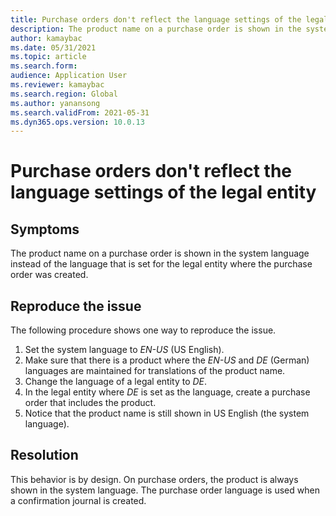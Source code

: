 ```yaml
---
title: Purchase orders don't reflect the language settings of the legal entity
description: The product name on a purchase order is shown in the system language instead of the language set for the legal entity where the purchase order was created
author: kamaybac
ms.date: 05/31/2021
ms.topic: article
ms.search.form: 
audience: Application User
ms.reviewer: kamaybac
ms.search.region: Global
ms.author: yanansong
ms.search.validFrom: 2021-05-31
ms.dyn365.ops.version: 10.0.13
---
```


# Purchase orders don't reflect the language settings of the legal entity

<!-- KFM: Add error code? -->

## Symptoms

The product name on a purchase order is shown in the system language instead of the language that is set for the legal entity where the purchase order was created.

## Reproduce the issue

The following procedure shows one way to reproduce the issue.

1. Set the system language to *EN-US* (US English).
1. Make sure that there is a product where the *EN-US* and *DE* (German) languages are maintained for translations of the product name.
1. Change the language of a legal entity to *DE*.
1. In the legal entity where *DE* is set as the language, create a purchase order that includes the product.
1. Notice that the product name is still shown in US English (the system language).

## Resolution

This behavior is by design. On purchase orders, the product is always shown in the system language. The purchase order language is used when a confirmation journal is created.
